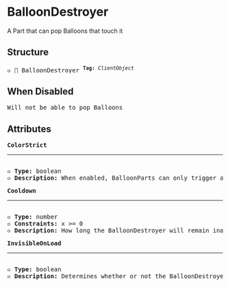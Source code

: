 # BalloonDestroyer

A Part that can pop Balloons that touch it

## Structure
<pre>
▫️ 🔲 BalloonDestroyer <sup><b>Tag:</b> <i>ClientObject</i></sup>
</pre>

## When Disabled
<pre>
Will not be able to pop Balloons
</pre>

## Attributes
<pre>
<b>ColorStrict</b>  
<hr>
▫️ <b>Type:</b> boolean  
▫️ <b>Description:</b> When enabled, BalloonParts can only trigger activation of the BalloonDestroyer when they match the color of the BalloonDestroyer.
</pre>

<pre>
<b>Cooldown</b>  
<hr>
▫️ <b>Type:</b> number  
▫️ <b>Constraints:</b> x >= 0  
▫️ <b>Description:</b> How long the BalloonDestroyer will remain inactive after being activated
</pre>

<pre>
<b>InvisibleOnLoad</b>  
<hr>
▫️ <b>Type:</b> boolean  
▫️ <b>Description:</b> Determines whether or not the BalloonDestroyer should be invisible when the Tower loads
</pre>
